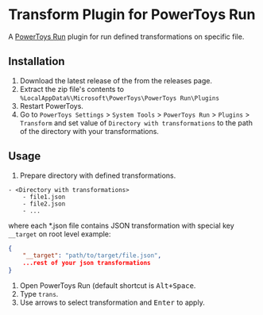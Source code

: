 # Transform Plugin for PowerToys Run

A [PowerToys Run](https://aka.ms/PowerToysOverview_PowerToysRun) plugin for run defined transformations on specific file.

## Installation

1. Download the latest release of the from the releases page.
2. Extract the zip file's contents to `%LocalAppData%\Microsoft\PowerToys\PowerToys Run\Plugins`
3. Restart PowerToys.
4. Go to `PowerToys Settings` > `System Tools` > `PowerToys Run` > `Plugins` > `Transform` and set value of `Directory with transformations` to the path of the directory with your transformations.

## Usage

1. Prepare directory with defined transformations.
```
- <Directory with transformations>
    - file1.json
    - file2.json
    - ...
```
where each *.json file contains JSON transformation with special key `__target` on root level example:
```json
{
    "__target": "path/to/target/file.json",
    ...rest of your json transformations
} 
```
1. Open PowerToys Run (default shortcut is <kbd>Alt+Space</kbd>.
1. Type `trans`.
1. Use arrows to select transformation and <kbd>Enter</kbd> to apply.